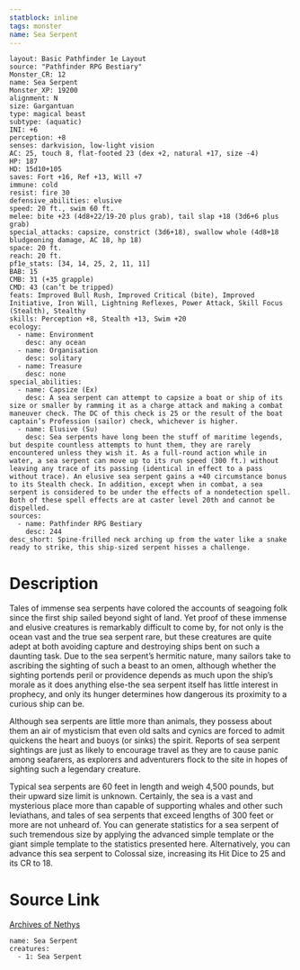 ```yaml
---
statblock: inline
tags: monster
name: Sea Serpent
---
```

```statblock
layout: Basic Pathfinder 1e Layout
source: "Pathfinder RPG Bestiary"
Monster_CR: 12
name: Sea Serpent
Monster_XP: 19200
alignment: N
size: Gargantuan
type: magical beast
subtype: (aquatic)
INI: +6
perception: +8
senses: darkvision, low-light vision
AC: 25, touch 8, flat-footed 23 (dex +2, natural +17, size -4)
HP: 187
HD: 15d10+105
saves: Fort +16, Ref +13, Will +7
immune: cold
resist: fire 30
defensive_abilities: elusive
speed: 20 ft., swim 60 ft.
melee: bite +23 (4d8+22/19-20 plus grab), tail slap +18 (3d6+6 plus grab)
special_attacks: capsize, constrict (3d6+18), swallow whole (4d8+18 bludgeoning damage, AC 18, hp 18)
space: 20 ft.
reach: 20 ft.
pf1e_stats: [34, 14, 25, 2, 11, 11]
BAB: 15
CMB: 31 (+35 grapple)
CMD: 43 (can’t be tripped)
feats: Improved Bull Rush, Improved Critical (bite), Improved Initiative, Iron Will, Lightning Reflexes, Power Attack, Skill Focus (Stealth), Stealthy
skills: Perception +8, Stealth +13, Swim +20
ecology:
  - name: Environment
    desc: any ocean
  - name: Organisation
    desc: solitary
  - name: Treasure
    desc: none
special_abilities:
  - name: Capsize (Ex)
    desc: A sea serpent can attempt to capsize a boat or ship of its size or smaller by ramming it as a charge attack and making a combat maneuver check. The DC of this check is 25 or the result of the boat captain’s Profession (sailor) check, whichever is higher.
  - name: Elusive (Su)
    desc: Sea serpents have long been the stuff of maritime legends, but despite countless attempts to hunt them, they are rarely encountered unless they wish it. As a full-round action while in water, a sea serpent can move up to its run speed (300 ft.) without leaving any trace of its passing (identical in effect to a pass without trace). An elusive sea serpent gains a +40 circumstance bonus to its Stealth check. In addition, except when in combat, a sea serpent is considered to be under the effects of a nondetection spell. Both of these spell effects are at caster level 20th and cannot be dispelled.
sources:
  - name: Pathfinder RPG Bestiary
    desc: 244
desc_short: Spine-frilled neck arching up from the water like a snake ready to strike, this ship-sized serpent hisses a challenge.
```
# Description
Tales of immense sea serpents have colored the accounts of seagoing folk since the first ship sailed beyond sight of land. Yet proof of these immense and elusive creatures is remarkably difficult to come by, for not only is the ocean vast and the true sea serpent rare, but these creatures are quite adept at both avoiding capture and destroying ships bent on such a daunting task. Due to the sea serpent’s hermitic nature, many sailors take to ascribing the sighting of such a beast to an omen, although whether the sighting portends peril or providence depends as much upon the ship’s morale as it does anything else-the sea serpent itself has little interest in prophecy, and only its hunger determines how dangerous its proximity to a curious ship can be.

Although sea serpents are little more than animals, they possess about them an air of mysticism that even old salts and cynics are forced to admit quickens the heart and buoys (or sinks) the spirit. Reports of sea serpent sightings are just as likely to encourage travel as they are to cause panic among seafarers, as explorers and adventurers flock to the site in hopes of sighting such a legendary creature.

Typical sea serpents are 60 feet in length and weigh 4,500 pounds, but their upward size limit is unknown. Certainly, the sea is a vast and mysterious place more than capable of supporting whales and other such leviathans, and tales of sea serpents that exceed lengths of 300 feet or more are not unheard of. You can generate statistics for a sea serpent of such tremendous size by applying the advanced simple template or the giant simple template to the statistics presented here. Alternatively, you can advance this sea serpent to Colossal size, increasing its Hit Dice to 25 and its CR to 18.
# Source Link
[Archives of Nethys](https://aonprd.com/MonsterDisplay.aspx?ItemName=Sea%20Serpent)
```encounter-table
name: Sea Serpent
creatures:
  - 1: Sea Serpent
```
